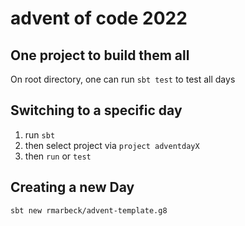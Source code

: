 # advent of code 2022

## One project to build them all
On root directory, one can run `sbt test` to test all days

## Switching to a specific day
1. run `sbt`
2. then select project via `project adventdayX`
3. then `run` or `test`

## Creating a new Day
`sbt new rmarbeck/advent-template.g8`
